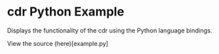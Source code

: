 # cdr Python Example

Displays the functionality of the cdr using the Python language bindings.

View the source (here)[example.py]
